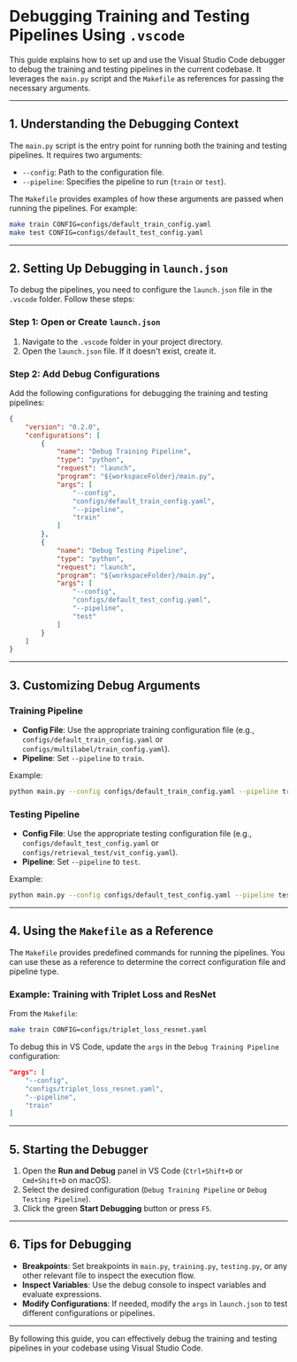 # Debugging Training and Testing Pipelines Using `.vscode`

This guide explains how to set up and use the Visual Studio Code debugger to debug the training and testing pipelines in the current codebase. It leverages the `main.py` script and the `Makefile` as references for passing the necessary arguments.

---

## 1. Understanding the Debugging Context

The `main.py` script is the entry point for running both the training and testing pipelines. It requires two arguments:

- `--config`: Path to the configuration file.
- `--pipeline`: Specifies the pipeline to run (`train` or `test`).

The `Makefile` provides examples of how these arguments are passed when running the pipelines. For example:

```bash
make train CONFIG=configs/default_train_config.yaml
make test CONFIG=configs/default_test_config.yaml
```

---

## 2. Setting Up Debugging in `launch.json`

To debug the pipelines, you need to configure the `launch.json` file in the `.vscode` folder. Follow these steps:

### Step 1: Open or Create `launch.json`

1. Navigate to the `.vscode` folder in your project directory.
2. Open the `launch.json` file. If it doesn't exist, create it.

### Step 2: Add Debug Configurations

Add the following configurations for debugging the training and testing pipelines:

```json
{
    "version": "0.2.0",
    "configurations": [
        {
            "name": "Debug Training Pipeline",
            "type": "python",
            "request": "launch",
            "program": "${workspaceFolder}/main.py",
            "args": [
                "--config",
                "configs/default_train_config.yaml",
                "--pipeline",
                "train"
            ]
        },
        {
            "name": "Debug Testing Pipeline",
            "type": "python",
            "request": "launch",
            "program": "${workspaceFolder}/main.py",
            "args": [
                "--config",
                "configs/default_test_config.yaml",
                "--pipeline",
                "test"
            ]
        }
    ]
}
```

---

## 3. Customizing Debug Arguments

### Training Pipeline

- **Config File**: Use the appropriate training configuration file (e.g., `configs/default_train_config.yaml` or `configs/multilabel/train_config.yaml`).
- **Pipeline**: Set `--pipeline` to `train`.

Example:

```bash
python main.py --config configs/default_train_config.yaml --pipeline train
```

### Testing Pipeline

- **Config File**: Use the appropriate testing configuration file (e.g., `configs/default_test_config.yaml` or `configs/retrieval_test/vit_config.yaml`).
- **Pipeline**: Set `--pipeline` to `test`.

Example:

```bash
python main.py --config configs/default_test_config.yaml --pipeline test
```

---

## 4. Using the `Makefile` as a Reference

The `Makefile` provides predefined commands for running the pipelines. You can use these as a reference to determine the correct configuration file and pipeline type.

### Example: Training with Triplet Loss and ResNet

From the `Makefile`:

```bash
make train CONFIG=configs/triplet_loss_resnet.yaml
```

To debug this in VS Code, update the `args` in the `Debug Training Pipeline` configuration:

```json
"args": [
    "--config",
    "configs/triplet_loss_resnet.yaml",
    "--pipeline",
    "train"
]
```

---

## 5. Starting the Debugger

1. Open the **Run and Debug** panel in VS Code (`Ctrl+Shift+D` or `Cmd+Shift+D` on macOS).
2. Select the desired configuration (`Debug Training Pipeline` or `Debug Testing Pipeline`).
3. Click the green **Start Debugging** button or press `F5`.

---

## 6. Tips for Debugging

- **Breakpoints**: Set breakpoints in `main.py`, `training.py`, `testing.py`, or any other relevant file to inspect the execution flow.
- **Inspect Variables**: Use the debug console to inspect variables and evaluate expressions.
- **Modify Configurations**: If needed, modify the `args` in `launch.json` to test different configurations or pipelines.

---

By following this guide, you can effectively debug the training and testing pipelines in your codebase using Visual Studio Code.